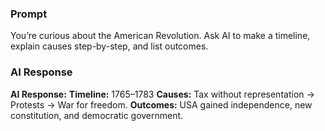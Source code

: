 ### Prompt
You’re curious about the American Revolution. Ask AI to make a timeline, explain causes step-by-step, and list outcomes.

### AI Response
**AI Response:**
**Timeline:** 1765–1783
**Causes:** Tax without representation → Protests → War for freedom.
**Outcomes:** USA gained independence, new constitution, and democratic government.
